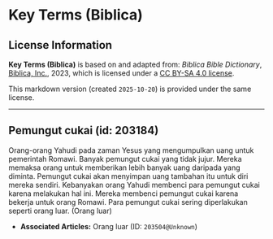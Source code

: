 # Key Terms (Biblica)

## License Information

**Key Terms (Biblica)** is based on and adapted from: _Biblica Bible Dictionary_, [Biblica, Inc.](https://www.biblica.com/), 2023, which is licensed under a [CC BY-SA 4.0 license](https://creativecommons.org/licenses/by-sa/4.0/legalcode.en).

This markdown version (created `2025-10-20`) is provided under the same license.



--------------------------------

## Pemungut cukai (id: 203184)

Orang\-orang Yahudi pada zaman Yesus yang mengumpulkan uang untuk pemerintah Romawi. Banyak pemungut cukai yang tidak jujur. Mereka memaksa orang untuk memberikan lebih banyak uang daripada yang diminta. Pemungut cukai akan menyimpan uang tambahan itu untuk diri mereka sendiri. Kebanyakan orang Yahudi membenci para pemungut cukai karena melakukan hal ini. Mereka membenci pemungut cukai karena bekerja untuk orang Romawi. Para pemungut cukai sering diperlakukan seperti orang luar. (Orang luar)

* **Associated Articles:** Orang luar (ID: `203504@Unknown`)

